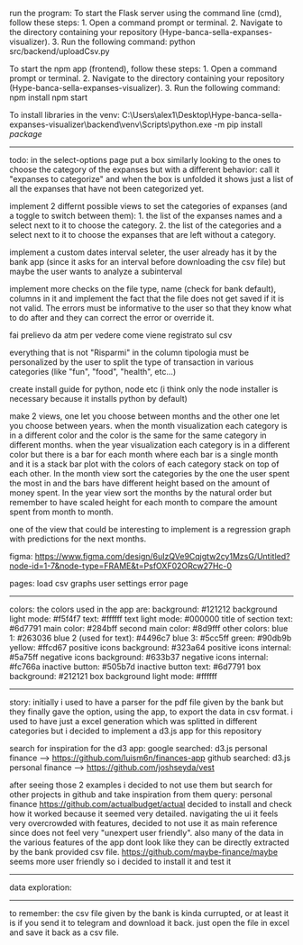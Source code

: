 run the program:
To start the Flask server using the command line (cmd), follow these steps:
    1. Open a command prompt or terminal.
    2. Navigate to the directory containing your repository (Hype-banca-sella-expanses-visualizer).
    3. Run the following command:
        python src/backend/uploadCsv.py

To start the npm app (frontend), follow these steps:
    1. Open a command prompt or terminal.
    2. Navigate to the directory containing your repository (Hype-banca-sella-expanses-visualizer).
    3. Run the following command:
        npm install
        npm start

To install libraries in the venv:
C:\Users\alex1\Desktop\Hype-banca-sella-expanses-visualizer\backend\venv\Scripts\python.exe -m pip install *package*

------------------------------------------
todo:
in the select-options page put a box similarly looking to the ones to choose the category of the expanses but with a different behavior:
call it "expanses to categorize" and when the box is unfolded it shows just a list of all the expanses that have not been categorized yet.

implement 2 differnt possible views to set the categories of expanses (and a toggle to switch between them):
    1. the list of the expanses names and a select next to it to choose the category.
    2. the list of the categories and a select next to it to choose the expanses that are left without a category.

implement a custom dates interval seleter, the user already has it by the bank app (since it asks for an interval before downloading the csv file) but maybe the user wants to analyze a subinterval

implement more checks on the file type, name (check for bank default), columns in it and implement the fact that the file does not get saved if it is not valid.
The errors must be informative to the user so that they know what to do after and they can correct the error or override it.

fai prelievo da atm per vedere come viene registrato sul csv

everything that is not "Risparmi" in the column tipologia must be personalized by the user to split the type of transaction in various categories (like "fun", "food", "health", etc...)

create install guide for python, node etc (i think only the node installer is necessary because it installs python by default)

make 2 views, one let you choose between months and the other one let you choose between years.
when the month visualization each category is in a different color and the color is the same for the same category in different months.
when the year visualization each category is in a different color but there is a bar for each month where each bar is a single month and it is a stack bar plot with the colors of each category stack on top of each other.
In the month view sort the categories by the one the user spent the most in and the bars have different height based on the amount of money spent.
In the year view sort the months by the natural order but remember to have scaled height for each month to compare the amount spent from month to month.

one of the view that could be interesting to implement is a regression graph with predictions for the next months.

figma: https://www.figma.com/design/6uIzQVe9Cqjgtw2cy1MzsG/Untitled?node-id=1-7&node-type=FRAME&t=PsfOXF02ORcw27Hc-0

pages:
    load csv
    graphs
    user settings
    error page

------------------------------------------
colors:
the colors used in the app are:
background: #121212
background light mode: #f5f4f7
text: #ffffff
text light mode: #000000
title of section text: #6d7791
main color: #284bff
second main color: #8d9fff
other colors:
    blue 1: #263036
    blue 2 (used for text): #4496c7
    blue 3: #5cc5ff
    green: #90db9b
    yellow: #ffcd67
positive icons background: #323a64
positive icons internal: #5a75ff
negative icons background: #633b37
negative icons internal: #fc766a
inactive button: #505b7d
inactive button text: #6d7791
box background: #212121
box background light mode: #ffffff

------------------------------------------
story:
initially i used to have a parser for the pdf file given by the bank but they finally gave the option, using the app, to export the data in csv format.
i used to have just a excel generation which was splitted in different categories but i decided to implement a d3.js app for this repository

search for inspiration for the d3 app:
google searched: d3.js personal finance --> https://github.com/luism6n/finances-app
github searched: d3.js personal finance --> https://github.com/joshseyda/vest

after seeing those 2 examples i decided to not use them but search for other projects in github and take inspiration from them
query: personal finance
https://github.com/actualbudget/actual decided to install and check how it worked because it seemed very detailed. navigating the ui it feels very overcrowded with features, decided to not use it as main reference since does not feel very "unexpert user friendly". also many of the data in the various features of the app dont look like they can be directly extracted by the bank provided csv file.
https://github.com/maybe-finance/maybe seems more user friendly so i decided to install it and test it

------------------------------------------
data exploration:


------------------------------------------
to remember:
the csv file given by the bank is kinda currupted, or at least it is if you send it to telegram and download it back.
just open the file in excel and save it back as a csv file.
